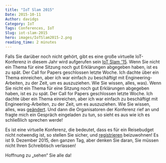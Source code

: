 ```yaml
---
title: "IoT Slam 2015"
Date: 2015-10-11
Author: davidgs
Category: IoT
Tags: Conferences, IoT
Slug: iot-slam-2015
hero: images/IoTSlam2015-2.png
reading_time: 2 minutes
---
```


Falls Sie darüber noch nicht gehört, gibt es eine große virtuelle IoT-Konferenz in diesem Jahr wird aufgerufen sein [IoT Slam '15](http://iotslam.com). Wenn Sie nicht ein Thema für eine Sitzung noch gut Erklärungen abgegeben haben, ist es zu spät. Der Call for Papers geschlossen letzte Woche. Ich dachte über ein Thema einreichen, aber ich war einfach zu beschäftigt mit Engineering-Arbeiten, zu der Zeit, um es auszuziehen. Wie Sie wissen, alles, was). Wenn Sie nicht ein Thema für eine Sitzung noch gut Erklärungen abgegeben haben, ist es zu spät. Der Call for Papers geschlossen letzte Woche. Ich dachte über ein Thema einreichen, aber ich war einfach zu beschäftigt mit Engineering-Arbeiten, zu der Zeit, um es auszuziehen. Wie Sie wissen, alles, was [geändert](/posts/category/work/a-shock-to-the-system/). Und dann die Organisatoren der Konferenz rief an und fragte mich ein Gespräch eingeladen zu tun, so sieht es aus wie ich es schließlich sprechen werde!

Es ist eine virtuelle Konferenz, die bedeutet, dass es für ein Reisebudget nicht notwendig ist, so stellen Sie sicher, und [registrieren](http://iotslam.com/register-now) beizuwohnen! Es ist 9. Dezember 2015, den ganzen Tag, aber denken Sie daran, Sie müssen nicht Ihren Schreibtisch verlassen!

Hoffnung zu „sehen“ Sie alle da!

